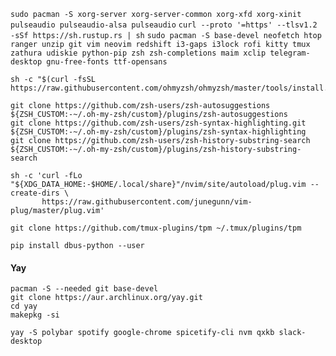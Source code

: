 `sudo pacman -S xorg-server xorg-server-common xorg-xfd xorg-xinit pulseaudio pulseaudio-alsa pulseaudio`
`curl --proto '=https' --tlsv1.2 -sSf https://sh.rustup.rs | sh`
`sudo pacman -S base-devel neofetch htop ranger unzip git vim neovim redshift i3-gaps i3lock rofi kitty tmux zathura
udiskie python-pip zsh zsh-completions maim xclip telegram-desktop gnu-free-fonts ttf-opensans`

```
sh -c "$(curl -fsSL https://raw.githubusercontent.com/ohmyzsh/ohmyzsh/master/tools/install.sh)"
```
```
git clone https://github.com/zsh-users/zsh-autosuggestions ${ZSH_CUSTOM:-~/.oh-my-zsh/custom}/plugins/zsh-autosuggestions
git clone https://github.com/zsh-users/zsh-syntax-highlighting.git ${ZSH_CUSTOM:-~/.oh-my-zsh/custom}/plugins/zsh-syntax-highlighting
git clone https://github.com/zsh-users/zsh-history-substring-search ${ZSH_CUSTOM:-~/.oh-my-zsh/custom}/plugins/zsh-history-substring-search
```

```
sh -c 'curl -fLo "${XDG_DATA_HOME:-$HOME/.local/share}"/nvim/site/autoload/plug.vim --create-dirs \
       https://raw.githubusercontent.com/junegunn/vim-plug/master/plug.vim'
```

```
git clone https://github.com/tmux-plugins/tpm ~/.tmux/plugins/tpm
```
`pip install dbus-python --user`

#### Yay
```
pacman -S --needed git base-devel
git clone https://aur.archlinux.org/yay.git
cd yay
makepkg -si
```

`yay -S polybar spotify google-chrome spicetify-cli nvm qxkb slack-desktop`
